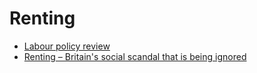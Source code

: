 Renting
=======

 * [Labour policy review](http://www.labouremail.org.uk/files/uploads/de53c925-9161-a774-e94f-2b79704f7c44.pdf)
 * [Renting – Britain's social scandal that is being ignored](http://www.theguardian.com/money/blog/2014/jan/04/renting-scandal-ignored-politicians)

